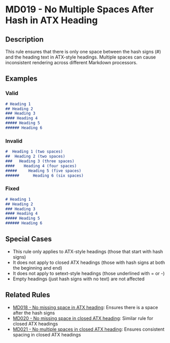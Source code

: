 # MD019 - No Multiple Spaces After Hash in ATX Heading

## Description

This rule ensures that there is only one space between the hash signs (#) and the heading text in ATX-style headings.
Multiple spaces can cause inconsistent rendering across different Markdown processors.

<!-- markdownlint-disable -->
## Examples

### Valid

```markdown
# Heading 1
## Heading 2
### Heading 3
#### Heading 4
##### Heading 5
###### Heading 6
```

### Invalid

```markdown
#  Heading 1 (two spaces)
##  Heading 2 (two spaces)
###   Heading 3 (three spaces)
####    Heading 4 (four spaces)
#####     Heading 5 (five spaces)
######      Heading 6 (six spaces)
```

### Fixed

```markdown
# Heading 1
## Heading 2
### Heading 3
#### Heading 4
##### Heading 5
###### Heading 6
```
<!-- markdownlint-enable -->

## Special Cases

- This rule only applies to ATX-style headings (those that start with hash signs)
- It does not apply to closed ATX headings (those with hash signs at both the beginning and end)
- It does not apply to setext-style headings (those underlined with = or -)
- Empty headings (just hash signs with no text) are not affected

## Related Rules

- [MD018 - No missing space in ATX heading](md018.md): Ensures there is a space after the hash signs
- [MD020 - No missing space in closed ATX heading](md020.md): Similar rule for closed ATX headings
- [MD021 - No multiple spaces in closed ATX heading](md021.md): Ensures consistent spacing in closed ATX headings

